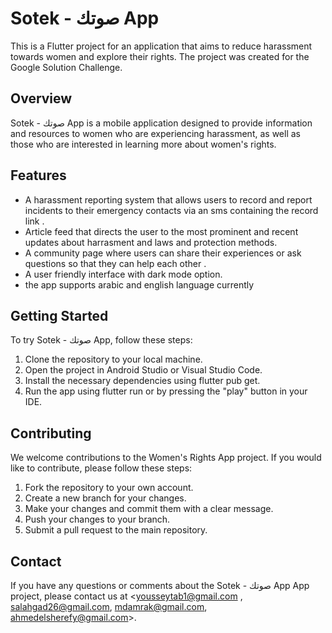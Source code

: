 # Sotek - صوتك App
This is a Flutter project for an application that aims to reduce harassment towards women and explore their rights. The project was created for the Google Solution Challenge.

## Overview
Sotek - صوتك App is a mobile application designed to provide information and resources to women who are experiencing harassment, as well as those who are interested in learning more about women's rights.

## Features
* A harassment reporting system that allows users to record and report incidents to their emergency contacts via an sms containing the record link .
* Article feed that directs the user to the most prominent and recent updates about harrasment and laws and protection methods.
* A community page where users can share their experiences or ask questions so that they can help each other .
* A user friendly interface with dark mode option.
* the app supports arabic and english language currently


## Getting Started
To try Sotek - صوتك App, follow these steps:

1. Clone the repository to your local machine.
2. Open the project in Android Studio or Visual Studio Code.
3. Install the necessary dependencies using flutter pub get.
4. Run the app using flutter run or by pressing the "play" button in your IDE.

## Contributing
We welcome contributions to the Women's Rights App project. If you would like to contribute, please follow these steps:

1. Fork the repository to your own account.
2. Create a new branch for your changes.
3. Make your changes and commit them with a clear message.
4. Push your changes to your branch.
5. Submit a pull request to the main repository.


## Contact
If you have any questions or comments about the Sotek - صوتك App App project, please contact us at <yousseytab1@gmail.com , salahgad26@gmail.com, mdamrak@gmail.com, ahmedelsherefy@gmail.com>.
